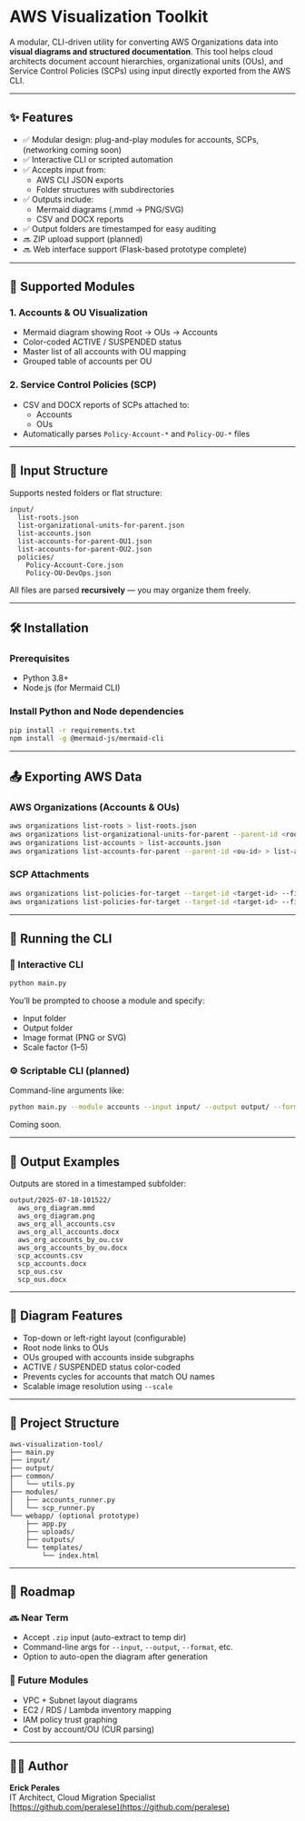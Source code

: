 # AWS Visualization Toolkit

A modular, CLI-driven utility for converting AWS Organizations data into **visual diagrams and structured documentation**. This tool helps cloud architects document account hierarchies, organizational units (OUs), and Service Control Policies (SCPs) using input directly exported from the AWS CLI.

---

## ✨ Features

- ✅ Modular design: plug-and-play modules for accounts, SCPs, (networking coming soon)
- ✅ Interactive CLI or scripted automation
- ✅ Accepts input from:
  - AWS CLI JSON exports
  - Folder structures with subdirectories
- ✅ Outputs include:
  - Mermaid diagrams (.mmd → PNG/SVG)
  - CSV and DOCX reports
- ✅ Output folders are timestamped for easy auditing
- 🔜 ZIP upload support (planned)
- 🔜 Web interface support (Flask-based prototype complete)

---

## 🧩 Supported Modules

### 1. Accounts & OU Visualization
- Mermaid diagram showing Root → OUs → Accounts
- Color-coded ACTIVE / SUSPENDED status
- Master list of all accounts with OU mapping
- Grouped table of accounts per OU

### 2. Service Control Policies (SCP)
- CSV and DOCX reports of SCPs attached to:
  - Accounts
  - OUs
- Automatically parses `Policy-Account-*` and `Policy-OU-*` files

---

## 📁 Input Structure

Supports nested folders or flat structure:

```
input/
  list-roots.json
  list-organizational-units-for-parent.json
  list-accounts.json
  list-accounts-for-parent-OU1.json
  list-accounts-for-parent-OU2.json
  policies/
    Policy-Account-Core.json
    Policy-OU-DevOps.json
```

All files are parsed **recursively** — you may organize them freely.

---

## 🛠️ Installation

### Prerequisites
- Python 3.8+
- Node.js (for Mermaid CLI)

### Install Python and Node dependencies
```bash
pip install -r requirements.txt
npm install -g @mermaid-js/mermaid-cli
```

---

## 📤 Exporting AWS Data

### AWS Organizations (Accounts & OUs)
```bash
aws organizations list-roots > list-roots.json
aws organizations list-organizational-units-for-parent --parent-id <root-id> > list-organizational-units-for-parent.json
aws organizations list-accounts > list-accounts.json
aws organizations list-accounts-for-parent --parent-id <ou-id> > list-accounts-for-parent-<OU>.json
```

### SCP Attachments
```bash
aws organizations list-policies-for-target --target-id <target-id> --filter SERVICE_CONTROL_POLICY > Policy-Account-<Name>.json
aws organizations list-policies-for-target --target-id <target-id> --filter SERVICE_CONTROL_POLICY > Policy-OU-<Name>.json
```

---

## 🚀 Running the CLI

### 🔄 Interactive CLI
```bash
python main.py
```

You’ll be prompted to choose a module and specify:
- Input folder
- Output folder
- Image format (PNG or SVG)
- Scale factor (1–5)

### ⚙️ Scriptable CLI (planned)
Command-line arguments like:
```bash
python main.py --module accounts --input input/ --output output/ --format svg --scale 2
```
Coming soon.

---

## 📂 Output Examples

Outputs are stored in a timestamped subfolder:
```
output/2025-07-18-101522/
  aws_org_diagram.mmd
  aws_org_diagram.png
  aws_org_all_accounts.csv
  aws_org_all_accounts.docx
  aws_org_accounts_by_ou.csv
  aws_org_accounts_by_ou.docx
  scp_accounts.csv
  scp_accounts.docx
  scp_ous.csv
  scp_ous.docx
```

---

## 🧠 Diagram Features

- Top-down or left-right layout (configurable)
- Root node links to OUs
- OUs grouped with accounts inside subgraphs
- ACTIVE / SUSPENDED status color-coded
- Prevents cycles for accounts that match OU names
- Scalable image resolution using `--scale`

---

## 🧱 Project Structure

```
aws-visualization-tool/
├── main.py
├── input/
├── output/
├── common/
│   └── utils.py
├── modules/
│   ├── accounts_runner.py
│   └── scp_runner.py
└── webapp/ (optional prototype)
    ├── app.py
    ├── uploads/
    ├── outputs/
    └── templates/
        └── index.html
```

---

## 🔭 Roadmap

### 🔜 Near Term
- Accept `.zip` input (auto-extract to temp dir)
- Command-line args for `--input`, `--output`, `--format`, etc.
- Option to auto-open the diagram after generation

### 🧩 Future Modules
- VPC + Subnet layout diagrams
- EC2 / RDS / Lambda inventory mapping
- IAM policy trust graphing
- Cost by account/OU (CUR parsing)

---

## 👨‍💻 Author

**Erick Perales**  
IT Architect, Cloud Migration Specialist  
[https://github.com/peralese](https://github.com/peralese)





